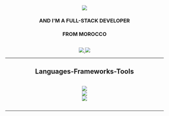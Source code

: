 <h1 align="center">
    <img src="https://readme-typing-svg.herokuapp.com/?font=Righteous&size=35&center=true&vCenter=true&width=500&height=70&duration=4000&lines=Hi+There!+👋;+I'm+Houdaifa+Bahou!;" />
</h1>

<h3 align="center">AND I'M A FULL-STACK DEVELOPER</h3>
<h3 align="center">FROM MOROCCO</h3>

<br/>
 
<div align="center">
  <a href="https://www.linkedin.com/in/houdaifa-bahou" target="_blank">
    <img src="https://img.shields.io/badge/LinkedIn-0077B5?style=for-the-badge&logo=linkedin&logoColor=white" target="_blank" />
  </a>
  <a href="" target="_blank">
     <img src="https://img.shields.io/badge/Portfolio-FF5722?style=for-the-badge&logo=todoist&logoColor=white" target="_blank" /> <!-- sqlite, safari, google-chrome are other good icon options -->
  </a>
</div>

 <hr/>
 
<h2 align="center">Languages-Frameworks-Tools</h2>
<br/>
<div align="center">
    <img src="https://skillicons.dev/icons?i=html,css,javascript,python,php,c#" /><br>
    <img src="https://skillicons.dev/icons?i=laravel,react,nodejs,bootstrap,tailwind,mongodb,mysql" /><br>
    <img src="https://skillicons.dev/icons?i=vscode,github,gitlab,figma,git" />
</div>

<br/>
<hr/>
